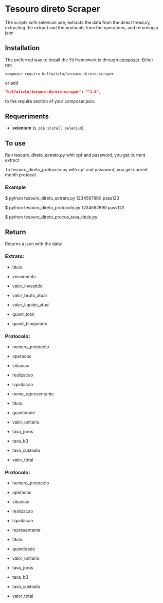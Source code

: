 # Tesouro direto Scraper

  

  

The scripts with selenium use, extracts the data from the direct treasury, extracting the extract and the protocols from the operations, and returning a json

  
  

## Installation

The preferred way to install the Yii framework is through [composer](http://getcomposer.org/download/).
Either run

```
composer require bulfaitelo/tesouro-direto-scraper
```

or add

```json
"bulfaitelo/tesouro-direto-scraper": "^1.0",
```

to the require section of your composer.json.
  

## Requeriments

  

  

- **selenium** (`$ pip install selenium`)

  

  

  

## To use

  

Run tesouro_direto_extrato.py whit cpf and password, you get current extract

  

  

To tesouro_direto_protocolo.py with cpf and password, you get current month protocol.

  

  

### Example

  

  

$ python tesouro_direto_extrato.py 1234567890 pass123

$ python tesouro_direto_protocolo.py 1234567890 pass123

$ python tesouro_direto_precos_taxa_titulo.py

  

  

  

## Return

  

Returns a json with the data:

  

### Extrato:

  

- titulo

- vencimento

- valor_investido

- valor_bruto_atual

- valor_liquido_atual

- quant_total

- quant_bloqueado

  

### Protocolo:

  

- numero_protocolo

  

- operacao

- situacao

- realizacao

- liquidacao

- nome_representante

- titulo

- quantidade

- valor_unitario

- taxa_juros

- taxa_b3

- taxa_custodia

- valor_total

  

### Protocolo:

- numero_protocolo

- operacao

- situacao

- realizacao

- liquidacao

- representante

- titulo

- quantidade

- valor_unitario

- taxa_juros

- taxa_b3

- taxa_custodia

- valor_total

